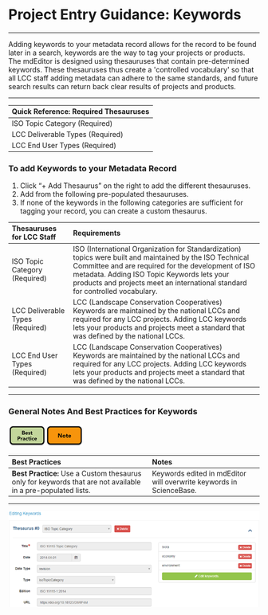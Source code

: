 # Project Entry Guidance: Keywords

---

Adding keywords to your metadata record allows for the record to be found later in a search, keywords are the way to tag your projects or products. The mdEditor is designed using thesauruses that contain pre-determined keywords. These thesauruses thus create a 'controlled vocabulary' so that all LCC staff adding metadata can adhere to the same standards, and future search results can return back clear results of projects and products.

---

| Quick Reference: Required Thesauruses  |
| :--- |
| ISO Topic Category \(Required\)  |
| LCC Deliverable Types \(Required\)  |
| LCC End User Types \(Required\)  |

### **To add Keywords to your Metadata Record**

1. Click “+ Add Thesaurus” on the right to add the different thesauruses.
2. Add from the following pre-populated thesauruses.
3. If none of the keywords in the following categories are sufficient for tagging your record, you can create a custom thesaurus.

| Thesauruses for LCC Staff | Requirements |
| :--- | :--- |
| ISO Topic Category \(Required\)  | ISO \(International Organization for Standardization\) topics were built and maintained by the ISO Technical Committee and are required for the development of ISO metadata. Adding ISO Topic Keywords lets your products and projects meet an international standard for controlled vocabulary. |
| LCC Deliverable Types \(Required\)  | LCC \(Landscape Conservation Cooperatives\) Keywords are maintained by the national LCCs and required for any LCC projects. Adding LCC keywords lets your products and projects meet a standard that was defined by the national LCCs. |
| LCC End User Types \(Required\) | LCC \(Landscape Conservation Cooperatives\) Keywords are maintained by the national LCCs and required for any LCC projects. Adding LCC keywords lets your products and projects meet a standard that was defined by the national LCCs. |

---

### **General Notes And Best Practices for Keywords**

![](/assets/best_practice_small.png)![](/assets/note_small.png)

| Best Practices | Notes |
| :--- | :--- |
| **Best Practice:** Use a Custom thesaurus only for keywords that are not available in a pre-populated lists. | Keywords edited in mdEditor will overwrite keywords in ScienceBase. |

---

![](/assets/keywords_window.png)



